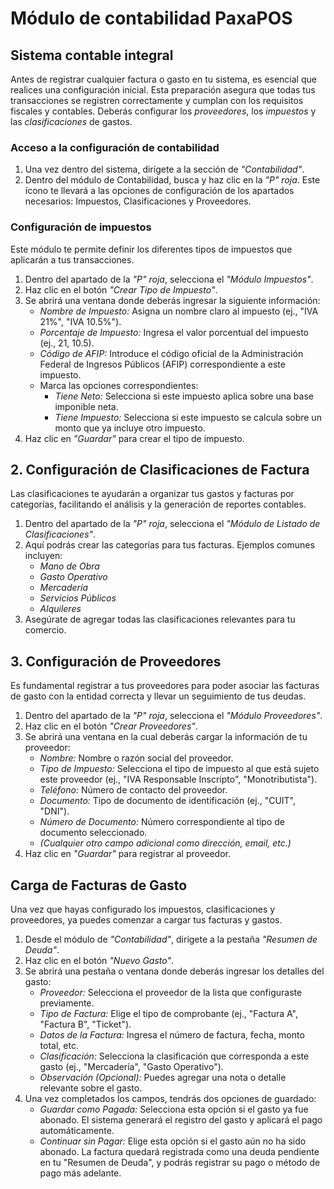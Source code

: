 # Módulo de contabilidad PaxaPOS

## Sistema contable integral

Antes de registrar cualquier factura o gasto en tu sistema, es esencial que realices una configuración inicial. Esta preparación asegura que todas tus transacciones se registren correctamente y cumplan con los requisitos fiscales y contables. Deberás configurar los *proveedores*, los *impuestos* y las *clasificaciones* de gastos.

### Acceso a la configuración de contabilidad

1.  Una vez dentro del sistema, dirígete a la sección de *"Contabilidad"*.
2.  Dentro del módulo de Contabilidad, busca y haz clic en la *"P" roja*. Este ícono te llevará a las opciones de configuración de los apartados necesarios: Impuestos, Clasificaciones y Proveedores.


### Configuración de impuestos

Este módulo te permite definir los diferentes tipos de impuestos que aplicarán a tus transacciones.

1.  Dentro del apartado de la *"P" roja*, selecciona el *"Módulo Impuestos"*.
2.  Haz clic en el botón *"Crear Tipo de Impuesto"*.
3.  Se abrirá una ventana donde deberás ingresar la siguiente información:
    * *Nombre de Impuesto:* Asigna un nombre claro al impuesto (ej., "IVA 21%", "IVA 10.5%").
    * *Porcentaje de Impuesto:* Ingresa el valor porcentual del impuesto (ej., 21, 10.5).
    * *Código de AFIP:* Introduce el código oficial de la Administración Federal de Ingresos Públicos (AFIP) correspondiente a este impuesto.
    * Marca las opciones correspondientes:
        * *Tiene Neto:* Selecciona si este impuesto aplica sobre una base imponible neta.
        * *Tiene Impuesto:* Selecciona si este impuesto se calcula sobre un monto que ya incluye otro impuesto.
4.  Haz clic en *"Guardar"* para crear el tipo de impuesto.


## 2. Configuración de Clasificaciones de Factura

Las clasificaciones te ayudarán a organizar tus gastos y facturas por categorías, facilitando el análisis y la generación de reportes contables.

1.  Dentro del apartado de la *"P" roja*, selecciona el *"Módulo de Listado de Clasificaciones"*.
2.  Aquí podrás crear las categorías para tus facturas. Ejemplos comunes incluyen:
    * *Mano de Obra*
    * *Gasto Operativo*
    * *Mercadería*
    * *Servicios Públicos*
    * *Alquileres*
3.  Asegúrate de agregar todas las clasificaciones relevantes para tu comercio.


## 3. Configuración de Proveedores

Es fundamental registrar a tus proveedores para poder asociar las facturas de gasto con la entidad correcta y llevar un seguimiento de tus deudas.

1.  Dentro del apartado de la *"P" roja*, selecciona el *"Módulo Proveedores"*.
2.  Haz clic en el botón *"Crear Proveedores"*.
3.  Se abrirá una ventana en la cual deberás cargar la información de tu proveedor:
    * *Nombre:* Nombre o razón social del proveedor.
    * *Tipo de Impuesto:* Selecciona el tipo de impuesto al que está sujeto este proveedor (ej., "IVA Responsable Inscripto", "Monotributista").
    * *Teléfono:* Número de contacto del proveedor.
    * *Documento:* Tipo de documento de identificación (ej., "CUIT", "DNI").
    * *Número de Documento:* Número correspondiente al tipo de documento seleccionado.
    * *(Cualquier otro campo adicional como dirección, email, etc.)*
4.  Haz clic en *"Guardar"* para registrar al proveedor.


## Carga de Facturas de Gasto

Una vez que hayas configurado los impuestos, clasificaciones y proveedores, ya puedes comenzar a cargar tus facturas y gastos.

1.  Desde el módulo de *"Contabilidad"*, dirígete a la pestaña *"Resumen de Deuda"*.
2.  Haz clic en el botón *"Nuevo Gasto"*.
3.  Se abrirá una pestaña o ventana donde deberás ingresar los detalles del gasto:
    * *Proveedor:* Selecciona el proveedor de la lista que configuraste previamente.
    * *Tipo de Factura:* Elige el tipo de comprobante (ej., "Factura A", "Factura B", "Ticket").
    * *Datos de la Factura:* Ingresa el número de factura, fecha, monto total, etc.
    * *Clasificación:* Selecciona la clasificación que corresponda a este gasto (ej., "Mercadería", "Gasto Operativo").
    * *Observación (Opcional):* Puedes agregar una nota o detalle relevante sobre el gasto.
4.  Una vez completados los campos, tendrás dos opciones de guardado:
    * *Guardar como Pagada:* Selecciona esta opción si el gasto ya fue abonado. El sistema generará el registro del gasto y aplicará el pago automáticamente.
    * *Continuar sin Pagar:* Elige esta opción si el gasto aún no ha sido abonado. La factura quedará registrada como una deuda pendiente en tu "Resumen de Deuda", y podrás registrar su pago o método de pago más adelante.


